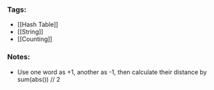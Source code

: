 ### Tags:
- [[Hash Table]]
- [[String]]
- [[Counting]]
### Notes:
- Use one word as +1, another as -1, then calculate their distance by sum(abs()) // 2